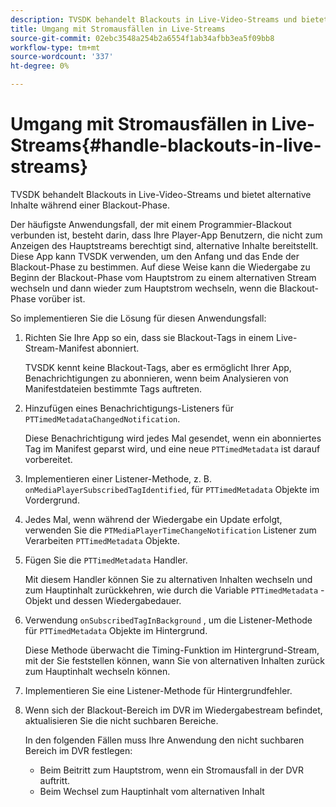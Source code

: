 ```yaml
---
description: TVSDK behandelt Blackouts in Live-Video-Streams und bietet alternative Inhalte während einer Blackout-Phase.
title: Umgang mit Stromausfällen in Live-Streams
source-git-commit: 02ebc3548a254b2a6554f1ab34afbb3ea5f09bb8
workflow-type: tm+mt
source-wordcount: '337'
ht-degree: 0%

---
```


# Umgang mit Stromausfällen in Live-Streams{#handle-blackouts-in-live-streams}

TVSDK behandelt Blackouts in Live-Video-Streams und bietet alternative Inhalte während einer Blackout-Phase.

Der häufigste Anwendungsfall, der mit einem Programmier-Blackout verbunden ist, besteht darin, dass Ihre Player-App Benutzern, die nicht zum Anzeigen des Hauptstreams berechtigt sind, alternative Inhalte bereitstellt. Diese App kann TVSDK verwenden, um den Anfang und das Ende der Blackout-Phase zu bestimmen. Auf diese Weise kann die Wiedergabe zu Beginn der Blackout-Phase vom Hauptstrom zu einem alternativen Stream wechseln und dann wieder zum Hauptstrom wechseln, wenn die Blackout-Phase vorüber ist.

So implementieren Sie die Lösung für diesen Anwendungsfall:

1. Richten Sie Ihre App so ein, dass sie Blackout-Tags in einem Live-Stream-Manifest abonniert.

   TVSDK kennt keine Blackout-Tags, aber es ermöglicht Ihrer App, Benachrichtigungen zu abonnieren, wenn beim Analysieren von Manifestdateien bestimmte Tags auftreten.
1. Hinzufügen eines Benachrichtigungs-Listeners für `PTTimedMetadataChangedNotification`.

   Diese Benachrichtigung wird jedes Mal gesendet, wenn ein abonniertes Tag im Manifest geparst wird, und eine neue `PTTimedMetadata` ist darauf vorbereitet.

1. Implementieren einer Listener-Methode, z. B. `onMediaPlayerSubscribedTagIdentified`, für `PTTimedMetadata` Objekte im Vordergrund.

1. Jedes Mal, wenn während der Wiedergabe ein Update erfolgt, verwenden Sie die `PTMediaPlayerTimeChangeNotification` Listener zum Verarbeiten `PTTimedMetadata` Objekte.

1. Fügen Sie die `PTTimedMetadata` Handler.

   Mit diesem Handler können Sie zu alternativen Inhalten wechseln und zum Hauptinhalt zurückkehren, wie durch die Variable `PTTimedMetadata` -Objekt und dessen Wiedergabedauer.

1. Verwendung `onSubscribedTagInBackground` , um die Listener-Methode für `PTTimedMetadata` Objekte im Hintergrund.

   Diese Methode überwacht die Timing-Funktion im Hintergrund-Stream, mit der Sie feststellen können, wann Sie von alternativen Inhalten zurück zum Hauptinhalt wechseln können.

1. Implementieren Sie eine Listener-Methode für Hintergrundfehler.
1. Wenn sich der Blackout-Bereich im DVR im Wiedergabestream befindet, aktualisieren Sie die nicht suchbaren Bereiche.

   In den folgenden Fällen muss Ihre Anwendung den nicht suchbaren Bereich im DVR festlegen:

   * Beim Beitritt zum Hauptstrom, wenn ein Stromausfall in der DVR auftritt.
   * Beim Wechsel zum Hauptinhalt vom alternativen Inhalt
